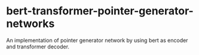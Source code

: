 # bert-transformer-pointer-generator-networks
An implementation of pointer generator network by using bert as encoder and transformer decoder.
